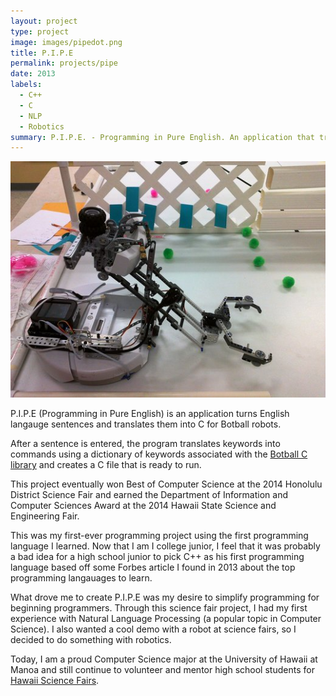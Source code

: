 ```yaml
---
layout: project
type: project
image: images/pipedot.png
title: P.I.P.E
permalink: projects/pipe
date: 2013
labels:
  - C++
  - C
  - NLP
  - Robotics
summary: P.I.P.E. - Programming in Pure English. An application that translates English into code. My project for the 2014 Honolulu District and Hawaii State Science and Engineering Fair.
---
```

<img class class="ui medium right floated rounded image" src="../images/rumba.jpg">

P.I.P.E (Programming in Pure English) is an application turns English langauge sentences and translates them into C for Botball robots. 

After a sentence is entered, the program translates keywords into commands using a dictionary of keywords associated with the [Botball C library](http://files.kipr.org/link/documentation/libkovan_docs/index.html) and creates a C file that is ready to run.

This project eventually won Best of Computer Science at the 2014 Honolulu District Science Fair and earned the Department of Information and Computer Sciences Award at the 2014 Hawaii State Science and Engineering Fair.

This was my first-ever programming project using the first programming language I learned. Now that I am I college junior, I feel that it was probably a bad idea for a high school junior to pick C++ as his first programming language based off some Forbes article I found in 2013 about the top programming langauages to learn. 

What drove me to create P.I.P.E was my desire to simplify programming for beginning programmers. Through this science fair project, I had my first experience with Natural Language Processing (a popular topic in Computer Science). I also wanted a cool demo with a robot at science fairs, so I decided to do something with robotics. 

Today, I am a proud Computer Science major at the University of Hawaii at Manoa and still continue to volunteer and mentor high school students for [Hawaii Science Fairs](http://www.hawaiiacademyofscience.org/). 
